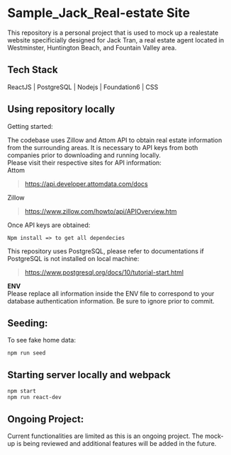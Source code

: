 # Sample_Jack_Real-estate Site

This repository is a personal project that is used to mock up a realestate website specificially designed for Jack Tran, a real estate agent located in Westminster, Huntington Beach, and Fountain Valley area.

## Tech Stack
ReactJS | PostgreSQL | Nodejs | Foundation6 | CSS 

## Using repository locally
Getting started:

The codebase uses Zillow and Attom API to obtain real estate information from the surrounding areas. It is necessary to API keys from both companies prior to downloading and running locally.\
Please visit their respective sites for API information:\
Attom
> https://api.developer.attomdata.com/docs 

Zillow
> https://www.zillow.com/howto/api/APIOverview.htm

Once API keys are obtained:
```
Npm install => to get all dependecies
```
This repository uses PostgreSQL, please refer to documentations if PostgreSQL is not installed on local machine:
> https://www.postgresql.org/docs/10/tutorial-start.html

**ENV**\
Please replace all information inside the ENV file to correspond to your database authentication information. Be sure to ignore prior to commit. 

## Seeding:
To see fake home data:
```
npm run seed
```

## Starting server locally and webpack
```
npm start
npm run react-dev
```

## Ongoing Project: 
Current functionalities are limited as this is an ongoing project. The mock-up is being reviewed and additional features will be added in the future. 
